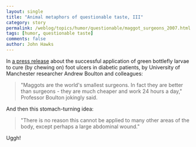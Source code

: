 ```yaml
---
layout: single 
title: "Animal metaphors of questionable taste, III" 
category: story
permalink: /weblog/topics/humor/questionable/maggot_surgeons_2007.html
tags: [humor, questionable taste] 
comments: false 
author: John Hawks 
---
```



<p>
In <a href="http://www.scienceblog.com/cms/maggots-rid-patients-mrsa-13143.html">a press release</a> about the successful application of green bottlefly larvae to cure (by chewing on) foot ulcers in diabetic patients, by University of Manchester researcher Andrew Boulton and colleagues:
</p>

<blockquote>"Maggots are the world's smallest surgeons. In fact they are better than surgeons - they are much cheaper and work 24 hours a day," Professor Boulton jokingly said.</blockquote>

<p>
And then this stomach-turning idea: 
</p>

<blockquote>"There is no reason this cannot be applied to many other areas of the body, except perhaps a large abdominal wound."</blockquote>

<p>
Uggh!
</p>

